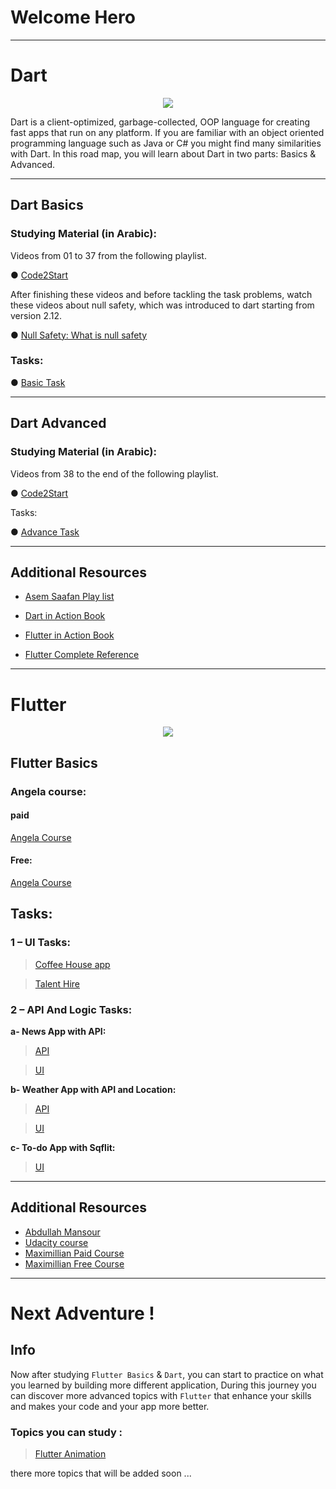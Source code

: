 # Welcome Hero


---
# Dart
<p align="center">
  <img src="https://github.com/hoshos231/Flutter-Roadmap/blob/master/images/Dart.png">
</p>
Dart is a client-optimized, garbage-collected, OOP language for creating
fast apps that run on any platform. If you are familiar with an object oriented
programming language such as Java or C# you might find many similarities
with Dart. In this road map, you will learn about Dart in two parts: Basics &
Advanced.

---
## Dart Basics
### Studying Material (in Arabic):
Videos from 01 to 37 from the following playlist.

● <a href="https://www.youtube.com/watch?v=ZYXol94Lyi0&list=PL3aG1K3LWC
rdihgr1PnIrbphTyt3PZwoK">Code2Start</a>

After finishing these videos and before tackling the task problems, watch
these videos about null safety, which was introduced to dart starting from
version 2.12.

● <a href="https://www.youtube.com/watch?v=nTmCj1lpeng">Null Safety: What is null safety</a>

### Tasks:

● <a href="https://github.com/hoshos231/Flutter-Roadmap/blob/master/Beginner%20Tasks/Dart%20Basics%20Tasks.pdf" target="_blank">Basic Task</a>

---
## Dart Advanced
### Studying Material (in Arabic):
Videos from 38 to the end of the following playlist.

● <a href="https://www.youtube.com/watch?v=ZYXol94Lyi0&list=PL3aG1K3LWC
rdihgr1PnIrbphTyt3PZwoK">Code2Start</a>

Tasks:

● <a href="https://docs.google.com/document/d/1qhQR0cLeiu-mM_cXgLGt4I80_
sVb67qhvA4WjYlzo9c/edit?usp=sharing">Advance Task</a>

---
## Additional Resources


* <a href="https://www.youtube.com/watch?v=HVYlPAw70MU&list=PLMDrOnfT
8EAj6Yjdki9OCLSwqdBs4xhQz">Asem Saafan Play list</a>

* <a href="https://www.pdfdrive.com/dart-in-action-e34421383.html">Dart in Action Book</a>

* <a href="https://drive.google.com/file/d/1ul0ZjGD1hsek0uG8c6B7feA
m4vg8ykiG/view?usp=sharing">Flutter in Action Book</a>

* <a href="https://drive.google.com/file/d/1m-XhORU7UMyjXXXjveyNE
VMonz0cHRG3/view?usp=sharing">Flutter Complete Reference</a>

---

# Flutter
<p align="center">
    <img src="https://github.com/hoshos231/Flutter-Roadmap/blob/master/images/flutter.png">
</p>

## Flutter Basics
### Angela course:
#### paid
<a href="https://www.udemy.com/course/flutter-bootcamp-with-dart/?fbclid=IwAR0vwf
BwCpg1ES_5FdZyyBYzFILsq7mZ1gLLKZ2xWmQdM-BQvhUuHTenNGQ">Angela Course</a>
#### Free:
<a href="https://mega.nz/folder/rvwg2LKR#g3M_hUo_eyHFehtJ0sBbUg">Angela Course</a>

## Tasks:
### **1 – UI Tasks:**


> <a href="https://dribbble.com/shots/8245907/attachments/604807?mode=media">Coffee House app</a>


> <a href="https://dribbble.com/shots/4486758-Relationship-Coaching-App/attachme
> nts/1017305">Talent Hire</a>


### **2 – API And Logic Tasks:**

**a- News App with API:**

> <a href="https://newsapi.org/">API</a>


> <a href="https://github.com/hoshos231/Flutter-Roadmap/tree/master/API%20And%20Logic%20Tasks/News%20App">UI</a>

**b- Weather App with API and Location:**
 
> <a href="https://openweathermap.org/api">API</a>


> <a href="https://github.com/hoshos231/Flutter-Roadmap/tree/master/API%20And%20Logic%20Tasks/Weather%20App">UI</a>



**c- To-do App with Sqflit:**

> <a href="https://github.com/hoshos231/Flutter-Roadmap/tree/master/API%20And%20Logic%20Tasks/To-do%20App">UI</a>

---

## Additional Resources
* <a href="https://www.udemy.com/course/complete-flutter-arabic/">Abdullah Mansour</a>
* <a href="https://www.udacity.com/course/build-native-mobile-apps-with-flutter--ud905">Udacity course</a>
* <a href="https://www.udemy.com/course/learn-flutter-dart-to-build-ios-android-apps/">Maximillian Paid Course</a>
* <a href="https://mega.nz/folder/3fBh3CTa#ptLNpx-dVr_hF0t5InosOQ">Maximillian Free Course
</a>

---

# Next Adventure !

## Info
Now after studying `Flutter Basics` & `Dart`, you can start to practice on what you learned by building more different application, During this journey you can discover more advanced topics with `Flutter` that enhance your skills and makes your code and your app more better.

### Topics you can study :

> <a href="link"> Flutter Animation </a>


there more topics that will be added soon ...
